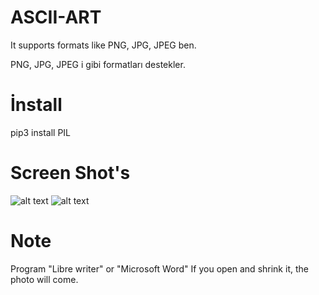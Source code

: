 # ASCII-ART
It supports formats like PNG, JPG, JPEG ben.

PNG, JPG, JPEG i gibi formatları destekler.



# İnstall
pip3 install PIL


# Screen Shot's

![alt text](https://github.com/ugurkan-coder00/ASCOO-ART/blob/main/image.png?raw=true)
![alt text](https://github.com/ugurkan-coder00/ASCOO-ART/blob/main/ss.png?raw=true)


# Note

Program "Libre writer" or "Microsoft Word"
If you open and shrink it, the photo will come.
